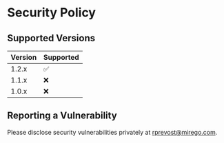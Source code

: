 # Security Policy

## Supported Versions

| Version | Supported          |
| ------- | ------------------ |
| 1.2.x   | :white_check_mark: |
| 1.1.x   | :x:                |
| 1.0.x   | :x:                |

## Reporting a Vulnerability

Please disclose security vulnerabilities privately at rprevost@mirego.com.
